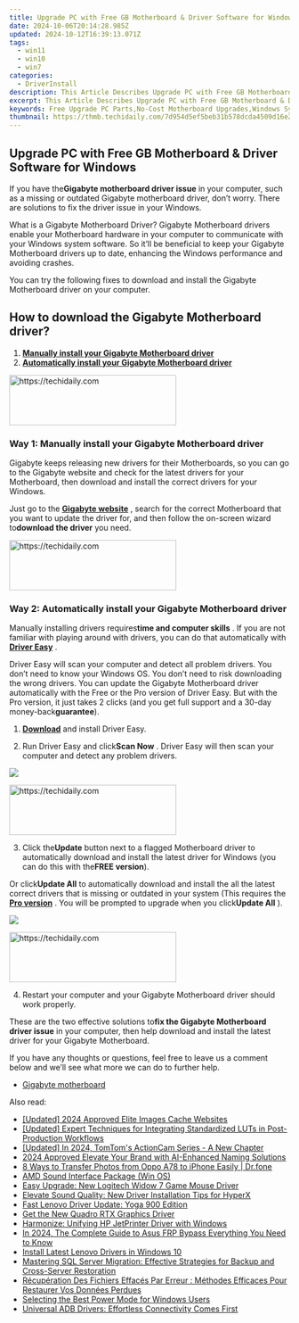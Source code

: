 ```yaml
---
title: Upgrade PC with Free GB Motherboard & Driver Software for Windows
date: 2024-10-06T20:14:28.985Z
updated: 2024-10-12T16:39:13.071Z
tags:
  - win11
  - win10
  - win7
categories:
  - DriverInstall
description: This Article Describes Upgrade PC with Free GB Motherboard & Driver Software for Windows
excerpt: This Article Describes Upgrade PC with Free GB Motherboard & Driver Software for Windows
keywords: Free Upgrade PC Parts,No-Cost Motherboard Upgrades,Windows System Improvement,Software Drivers for Windows PC Upgrades,Motherboard Free Giveaway,Cost-Free PC Enhancements,Drivers & Software Upgrades for Home Computers
thumbnail: https://thmb.techidaily.com/7d954d5ef5beb31b578dcda4509d16e23f0ef0d1b79a76b01e4834ddb01328ea.jpg
---
```


## Upgrade PC with Free GB Motherboard & Driver Software for Windows

 If you have the**Gigabyte motherboard driver issue** in your computer, such as a missing or outdated Gigabyte motherboard driver, don’t worry. There are solutions to fix the driver issue in your Windows.

 What is a Gigabyte Motherboard Driver? Gigabyte Motherboard drivers enable your Motherboard hardware in your computer to communicate with your Windows system software. So it’ll be beneficial to keep your Gigabyte Motherboard drivers up to date, enhancing the Windows performance and avoiding crashes.

 You can try the following fixes to download and install the Gigabyte Motherboard driver on your computer.

## How to download the Gigabyte Motherboard driver?

1. [**Manually install your Gigabyte Motherboard driver**](#Way1)
2. [**Automatically install your Gigabyte Motherboard driver**](#Way2)

<!-- affiliate ads begin -->
<a href="https://aligracehair.sjv.io/c/5597632/2047406/19272" target="_top" id="2047406">
  <img src="//a.impactradius-go.com/display-ad/19272-2047406" border="0" alt="https://techidaily.com" width="300" height="90"/>
</a>
<img height="0" width="0" src="https://aligracehair.sjv.io/i/5597632/2047406/19272" style="position:absolute;visibility:hidden;" border="0" />
<!-- affiliate ads end -->

### **Way 1: Manually install your Gigabyte Motherboard driver**

 Gigabyte keeps releasing new drivers for their Motherboards, so you can go to the Gigabyte website and check for the latest drivers for your Motherboard, then download and install the correct drivers for your Windows.

 Just go to the **[Gigabyte website](https://www.gigabyte.com/Support/Motherboard)**  , search for the correct Motherboard that you want to update the driver for, and then follow the on-screen wizard to**download the driver** you need.

<!-- affiliate ads begin -->
<a href="https://laganoo.pxf.io/c/5597632/1528689/16446" target="_top" id="1528689">
  <img src="//a.impactradius-go.com/display-ad/16446-1528689" border="0" alt="https://techidaily.com" width="300" height="90"/>
</a>
<img height="0" width="0" src="https://laganoo.pxf.io/i/5597632/1528689/16446" style="position:absolute;visibility:hidden;" border="0" />
<!-- affiliate ads end -->

### **Way 2: Automatically install your Gigabyte Motherboard driver**

 Manually installing drivers requires**time and computer skills** . If you are not familiar with playing around with drivers, you can do that automatically with **[Driver Easy](https://tools.techidaily.com/drivereasy/download/)**  .

 Driver Easy will scan your computer and detect all problem drivers. You don’t need to know your Windows OS. You don’t need to risk downloading the wrong drivers. You can update the Gigabyte Motherboard driver automatically with the Free or the Pro version of Driver Easy. But with the Pro version, it just takes 2 clicks (and you get full support and a 30-day money-back**guarantee**).

 1) **[Download](https://tools.techidaily.com/drivereasy/download/)**  and install Driver Easy.

 2) Run Driver Easy and click**Scan Now** . Driver Easy will then scan your computer and detect any problem drivers.

![](https://images.drivereasy.com/wp-content/uploads/2018/03/img_5aa7aa40df7c4.png)

<!-- affiliate ads begin -->
<a href="https://aligracehair.sjv.io/c/5597632/1997643/19272" target="_top" id="1997643">
  <img src="//a.impactradius-go.com/display-ad/19272-1997643" border="0" alt="https://techidaily.com" width="300" height="90"/>
</a>
<img height="0" width="0" src="https://aligracehair.sjv.io/i/5597632/1997643/19272" style="position:absolute;visibility:hidden;" border="0" />
<!-- affiliate ads end -->

 3) Click the**Update** button next to a flagged Motherboard driver to automatically download and install the latest driver for Windows (you can do this with the**FREE version**).

 Or click**Update All** to automatically download and install the all the latest correct drivers that is missing or outdated in your system (This requires the **[Pro version](https://tools.techidaily.com/drivereasy/download/)**  . You will be prompted to upgrade when you click**Update All** ).

![](https://images.drivereasy.com/wp-content/uploads/2018/03/img_5aa7aa62de52e.jpg)

<!-- affiliate ads begin -->
<a href="https://laganoo.pxf.io/c/5597632/1484940/16446" target="_top" id="1484940">
  <img src="//a.impactradius-go.com/display-ad/16446-1484940" border="0" alt="https://techidaily.com" width="300" height="90"/>
</a>
<img height="0" width="0" src="https://laganoo.pxf.io/i/5597632/1484940/16446" style="position:absolute;visibility:hidden;" border="0" />
<!-- affiliate ads end -->

 4) Restart your computer and your Gigabyte Motherboard driver should work properly.

 These are the two effective solutions to**fix the Gigabyte Motherboard driver issue** in your computer, then help download and install the latest driver for your Gigabyte Motherboard.

 If you have any thoughts or questions, feel free to leave us a comment below and we’ll see what more we can do to further help.

* [Gigabyte motherboard](https://store.drivereasy.com/order/cart.php?PRODS=4731822&QTY=1&AFFILIATE=108875)

<ins class="adsbygoogle"
     style="display:block"
     data-ad-format="autorelaxed"
     data-ad-client="ca-pub-7571918770474297"
     data-ad-slot="1223367746"></ins>

<ins class="adsbygoogle"
     style="display:block"
     data-ad-client="ca-pub-7571918770474297"
     data-ad-slot="8358498916"
     data-ad-format="auto"
     data-full-width-responsive="true"></ins>

<span class="atpl-alsoreadstyle">Also read:</span>
<div><ul>
<li><a href="https://article-files.techidaily.com/updated-2024-approved-elite-images-cache-websites/"><u>[Updated] 2024 Approved Elite Images Cache Websites</u></a></li>
<li><a href="https://some-techniques.techidaily.com/updated-expert-techniques-for-integrating-standardized-luts-in-post-production-workflows/"><u>[Updated] Expert Techniques for Integrating Standardized LUTs in Post-Production Workflows</u></a></li>
<li><a href="https://article-tips.techidaily.com/updated-in-2024-tomtoms-actioncam-series-a-new-chapter/"><u>[Updated] In 2024, TomTom's ActionCam Series - A New Chapter</u></a></li>
<li><a href="https://youtube-tips.techidaily.com/approved-elevate-your-brand-with-ai-enhanced-naming-solutions/"><u>2024 Approved Elevate Your Brand with AI-Enhanced Naming Solutions</u></a></li>
<li><a href="https://blog-min.techidaily.com/8-ways-to-transfer-photos-from-oppo-a78-to-iphone-easily-drfone-by-drfone-transfer-from-android-transfer-from-android/"><u>8 Ways to Transfer Photos from Oppo A78 to iPhone Easily | Dr.fone</u></a></li>
<li><a href="https://driver-install.techidaily.com/amd-sound-interface-package-win-os/"><u>AMD Sound Interface Package (Win OS)</u></a></li>
<li><a href="https://driver-install.techidaily.com/easy-upgrade-new-logitech-widow-7-game-mouse-driver/"><u>Easy Upgrade: New Logitech Widow 7 Game Mouse Driver</u></a></li>
<li><a href="https://driver-install.techidaily.com/elevate-sound-quality-new-driver-installation-tips-for-hyperx/"><u>Elevate Sound Quality: New Driver Installation Tips for HyperX</u></a></li>
<li><a href="https://driver-install.techidaily.com/fast-lenovo-driver-update-yoga-900-edition/"><u>Fast Lenovo Driver Update: Yoga 900 Edition</u></a></li>
<li><a href="https://driver-install.techidaily.com/get-the-new-quadro-rtx-graphics-driver/"><u>Get the New Quadro RTX Graphics Driver</u></a></li>
<li><a href="https://driver-install.techidaily.com/harmonize-unifying-hp-jetprinter-driver-with-windows/"><u>Harmonize: Unifying HP JetPrinter Driver with Windows</u></a></li>
<li><a href="https://android-frp.techidaily.com/in-2024-the-complete-guide-to-asus-frp-bypass-everything-you-need-to-know-by-drfone-android/"><u>In 2024, The Complete Guide to Asus FRP Bypass Everything You Need to Know</u></a></li>
<li><a href="https://driver-install.techidaily.com/install-latest-lenovo-drivers-in-windows-10/"><u>Install Latest Lenovo Drivers in Windows 10</u></a></li>
<li><a href="https://discover-fantastic.techidaily.com/mastering-sql-server-migration-effective-strategies-for-backup-and-cross-server-restoration/"><u>Mastering SQL Server Migration: Effective Strategies for Backup and Cross-Server Restoration</u></a></li>
<li><a href="https://win-rankings.techidaily.com/recuperation-des-fichiers-effaces-par-erreur-methodes-efficaces-pour-restaurer-vos-donnees-perdues/"><u>Récupération Des Fichiers Effacés Par Erreur : Méthodes Efficaces Pour Restaurer Vos Données Perdues</u></a></li>
<li><a href="https://windows11.techidaily.com/selecting-the-best-power-mode-for-windows-users/"><u>Selecting the Best Power Mode for Windows Users</u></a></li>
<li><a href="https://driver-install.techidaily.com/1720063745927-universal-adb-drivers-effortless-connectivity-comes-first/"><u>Universal ADB Drivers: Effortless Connectivity Comes First</u></a></li>
</ul></div>

